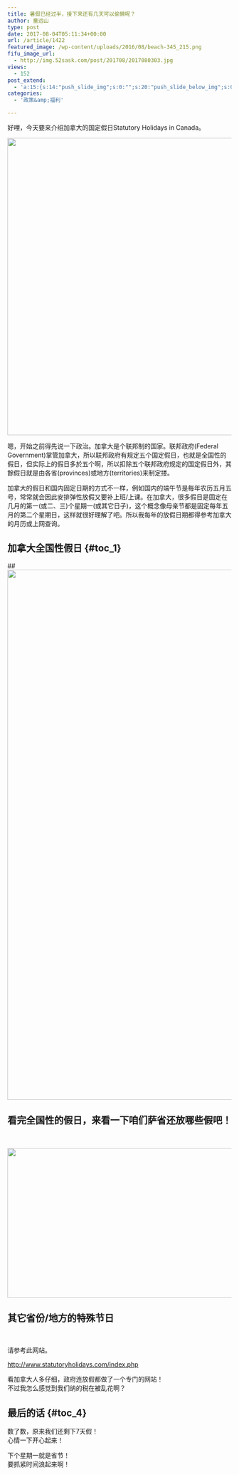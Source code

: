 ```yaml
---
title: 暑假已经过半，接下来还有几天可以偷懒呢？
author: 童远山
type: post
date: 2017-08-04T05:11:34+00:00
url: /article/1422
featured_image: /wp-content/uploads/2016/08/beach-345_215.png
fifu_image_url:
  - http://img.52sask.com/post/201708/2017080303.jpg
views:
  - 152
post_extend:
  - 'a:15:{s:14:"push_slide_img";s:0:"";s:20:"push_slide_below_img";s:0:"";s:16:"seo_custom_title";s:0:"";s:19:"seo_custom_keywords";s:0:"";s:15:"seo_custom_desc";s:0:"";s:11:"post_layout";s:3:"one";s:8:"head_img";s:0:"";s:12:"post_gallery";s:0:"";s:14:"post_video_url";s:0:"";s:15:"bigger_head_img";s:0:"";s:12:"bigger_title";s:0:"";s:11:"bigger_desc";s:0:"";s:10:"push_slide";b:0;s:16:"push_slide_below";b:0;s:19:"post_layout_gallery";b:0;}'
categories:
  - '政策&amp;福利'

---
```

好哩，今天要来介绍加拿大的国定假日Statutory Holidays in Canada。

<img decoding="async" loading="lazy" class="alignnone size-full" src="http://img.52sask.com/post/201708/2017080303.jpg" width="1000" height="667" /> 

嗯，开始之前得先说一下政治。加拿大是个联邦制的国家。联邦政府(Federal Government)掌管加拿大，所以联邦政府有规定五个国定假日，也就是全国性的假日，但实际上的假日多於五个啊，所以扣除五个联邦政府规定的国定假日外，其餘假日就是由各省(provinces)或地方(territories)来制定搂。

加拿大的假日和国内固定日期的方式不一样，例如国内的端午节是每年农历五月五号，常常就会因此安排弹性放假又要补上班/上课。在加拿大，很多假日是固定在几月的第一(或二、三)个星期一(或其它日子)，这个概念像母亲节都是固定每年五月的第二个星期日，这样就很好理解了吧。所以我每年的放假日期都得参考加拿大的月历或上网查询。

## 加拿大全国性假日 {#toc_1}

##<img decoding="async" loading="lazy" class="alignnone size-full" src="http://img.52sask.com/post/201708/2017080301.png" width="1270" height="1190" /> 

## 

## 看完全国性的假日，来看一下咱们萨省还放哪些假吧！

&nbsp;

<img decoding="async" loading="lazy" class="alignnone size-full" src="http://img.52sask.com/post/201708/2017080302.png" width="1276" height="336" /> 

## 

## 其它省份/地方的特殊节日

&nbsp;

请参考此网站。

<http://www.statutoryholidays.com/index.php>

看加拿大人多仔细，政府连放假都做了一个专门的网站！  
不过我怎么感觉到我们纳的税在被乱花啊？

## 最后的话 {#toc_4}

数了数，原来我们还剩下7天假！  
心情一下开心起来！

下个星期一就是省节！  
要抓紧时间浪起来啊！